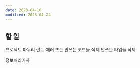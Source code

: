 ```yaml
---
date: 2023-04-10
modified: 2023-04-24
---
```


## 할 일

프로젝트 마무리
린트 에러 뜨는 안쓰는 코드들 삭제
안쓰는 타입들 삭제

정보처리기사
